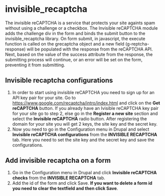 # invisible_recaptcha
The invisible reCAPTCHA is a service that protects your site againts spam without using a challenge or a checkbox.
The Invisible reCAPTCHA module adds the challenge div in the form and binds the submit button to the invisible_recaptcha library. On form submit, in javascript, the execute function is called on the grecaptcha object and a new field (g-reptcha-response) will be populated with the response from the reCAPTCHA API. Next, based on the value of the success attribute from the response, the submitting process will continue, or an error will be set on the form, preventing it from submitting.

## Invisible recaptcha configurations
1. In order to start using invisible reCAPTCHA you need to sign up for an API key pair for your site. Go to https://www.google.com/recaptcha/intro/index.html and click on the **Get reCAPTCHA** button. If you already have an Ivisible reCAPTCHA key pair for your site go to step 2, else go in the **Register a new site** section and select the **Invisible reCAPTCHA** radio button. 
After registering the domain for your site you will get 2 keys, the site key and the secret key.
2. Now you need to go in the Configuration menu in Drupal and select **Invisible reCAPTCHA configurations** from the **INVISIBLE RECAPTCHA** tab. Here you need to set the site key and the secret key and save the configurations.

## Add invisible recaptcha on a form
1. Go in the Configuration menu in Drupal and click **Invisible reCAPTCHA checks** from the **INVISIBLE RECAPTCHA** tab.
2. Add the id of the form and click Save.
**If you want to delete a form id you need to clear the textfield and then click Save**.


